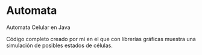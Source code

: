 # Automata
Automata Celular en Java

Código completo creado por mí en el que con librerías gráficas muestra una simulación de posibles estados de células.
